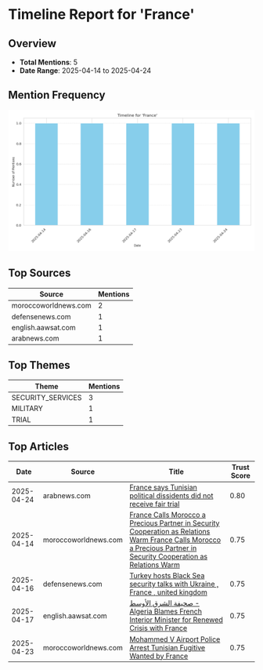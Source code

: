 # Timeline Report for 'France'

## Overview

- **Total Mentions**: 5
- **Date Range**: 2025-04-14 to 2025-04-24

## Mention Frequency

![Timeline Chart](France_timeline.png)

## Top Sources

| Source | Mentions |
|--------|----------|
| moroccoworldnews.com | 2 |
| defensenews.com | 1 |
| english.aawsat.com | 1 |
| arabnews.com | 1 |

## Top Themes

| Theme | Mentions |
|-------|----------|
| SECURITY_SERVICES | 3 |
| MILITARY | 1 |
| TRIAL | 1 |

## Top Articles

| Date | Source | Title | Trust Score |
|------|--------|-------|-------------|
| 2025-04-24 | arabnews.com | [France says Tunisian political dissidents did not receive fair trial](https://www.arabnews.com/node/2598285/middle-east) | 0.80 |
| 2025-04-14 | moroccoworldnews.com | [France Calls Morocco a  Precious Partner  in Security Cooperation as Relations Warm France Calls Morocco a  Precious Partner  in Security Cooperation as Relations Warm](https://www.moroccoworldnews.com/2025/04/190316/france-calls-morocco-a-precious-partner-in-security-cooperation-as-relations-warm/) | 0.75 |
| 2025-04-16 | defensenews.com | [Turkey hosts Black Sea security talks with Ukraine , France , united kingdom ](https://www.defensenews.com/global/europe/2025/04/16/turkey-hosts-black-sea-security-talks-with-ukraine-france-uk/) | 0.75 |
| 2025-04-17 | english.aawsat.com | [صحيفة الشرق الأوسط - Algeria Blames French Interior Minister for Renewed Crisis with France](https://english.aawsat.com/arab-world/5133390-algeria-blames-french-interior-minister-renewed-crisis-france) | 0.75 |
| 2025-04-23 | moroccoworldnews.com | [Mohammed V Airport Police Arrest Tunisian Fugitive Wanted by France](https://www.moroccoworldnews.com/2025/04/193160/mohammed-v-airport-police-arrest-tunisian-fugitive-wanted-by-france/) | 0.75 |
